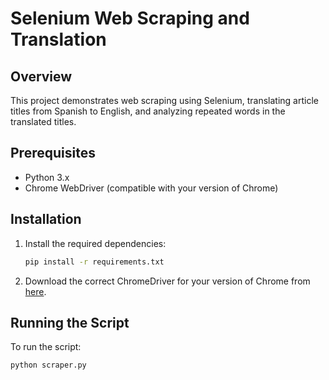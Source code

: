 # Selenium Web Scraping and Translation

## Overview
This project demonstrates web scraping using Selenium, translating article titles from Spanish to English, and analyzing repeated words in the translated titles.

## Prerequisites
- Python 3.x
- Chrome WebDriver (compatible with your version of Chrome)

## Installation

1. Install the required dependencies:
    ```bash
    pip install -r requirements.txt
    ```

2. Download the correct ChromeDriver for your version of Chrome from [here](https://chromedriver.chromium.org/downloads).

## Running the Script

To run the script:
```bash
python scraper.py
